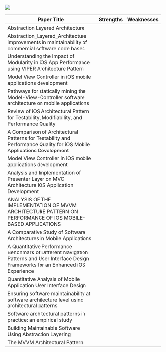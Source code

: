 ![](https://iso25000.com/images/figures/iso_25010_en.png)

| Paper Title | Strengths | Weaknesses |
| --- | --- | --- |
| Abstraction Layered Architecture |  |  |  |
| Abstraction_Layered_Architecture improvements in maintainability of commercial software code bases |  |  |  |
| Understanding the Impact of Modularity in iOS App Performance using VIPER Architecture Pattern |  |  |  |
| Model View Controller in iOS mobile applications development |  |  |
| Pathways for statically mining the Model-View-Controller software architecture on mobile applications |  |  |
| Review of iOS Architectural Pattern for Testability, Modifiability, and Performance Quality |  |  |
| A Comparison of Architectural Patterns for Testability and Performance Quality for iOS Mobile Applications Development |  |  |
| Model View Controller in iOS mobile applications development |||
| Analysis and Implementation of Presenter Layer on MVC Architecture iOS Application Development |||
| ANALYSIS OF THE IMPLEMENTATION OF MVVM ARCHITECTURE PATTERN ON PERFORMANCE OF IOS MOBILE-BASED APPLICATIONS |||
| A Comparative Study of Software Architectures in Mobile Applications |||
| A Quantitative Performance Benchmark of Different Navigation Patterns and User Interface Design Frameworks for an Enhanced iOS Experience |||
| Quantitative Analysis of Mobile Application User Interface Design |||
| Ensuring software maintainability at software architecture level using architectural patterns |||
| Software architectural patterns in practice: an empirical study | ||  
| Building Maintainable Software Using Abstraction Layering | ||  
| The MVVM Architectural Pattern | ||  
